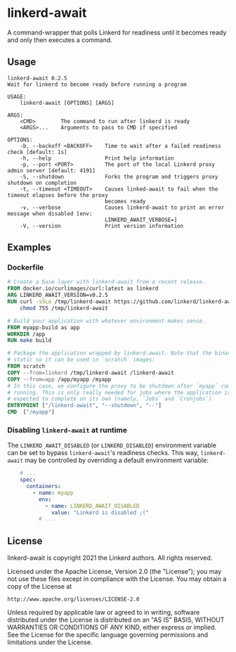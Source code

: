 # linkerd-await

A command-wrapper that polls Linkerd for readiness until it becomes ready and only then executes a command.

## Usage

```text
linkerd-await 0.2.5
Wait for linkerd to become ready before running a program

USAGE:
    linkerd-await [OPTIONS] [ARGS]

ARGS:
    <CMD>        The command to run after linkerd is ready
    <ARGS>...    Arguments to pass to CMD if specified

OPTIONS:
    -b, --backoff <BACKOFF>    Time to wait after a failed readiness check [default: 1s]
    -h, --help                 Print help information
    -p, --port <PORT>          The port of the local Linkerd proxy admin server [default: 4191]
    -S, --shutdown             Forks the program and triggers proxy shutdown on completion
    -t, --timeout <TIMEOUT>    Causes linked-await to fail when the timeout elapses before the proxy
                               becomes ready
    -v, --verbose              Causes linkerd-await to print an error message when disabled [env:
                               LINKERD_AWAIT_VERBOSE=]
    -V, --version              Print version information
```

## Examples

### Dockerfile

```dockerfile
# Create a base layer with linkerd-await from a recent release.
FROM docker.io/curlimages/curl:latest as linkerd
ARG LINKERD_AWAIT_VERSION=v0.2.5
RUN curl -sSLo /tmp/linkerd-await https://github.com/linkerd/linkerd-await/releases/download/release%2F${LINKERD_AWAIT_VERSION}/linkerd-await-${LINKERD_AWAIT_VERSION}-amd64 && \
    chmod 755 /tmp/linkerd-await

# Build your application with whatever environment makes sense.
FROM myapp-build as app
WORKDIR /app
RUN make build

# Package the application wrapped by linkerd-await. Note that the binary is
# static so it can be used in `scratch` images:
FROM scratch
COPY --from=linkerd /tmp/linkerd-await /linkerd-await
COPY --from=app /app/myapp /myapp
# In this case, we configure the proxy to be shutdown after `myapp` completes
# running. This is only really needed for jobs where the application is
# expected to complete on its own (namely, `Jobs` and `Cronjobs`)
ENTRYPOINT ["/linkerd-await", "--shutdown", "--"]
CMD  ["/myapp"]
```

### Disabling `linkerd-await` at runtime

The `LINKERD_AWAIT_DISABLED` (or `LINKERD_DISABLED`) environment variable can
be set to bypass `linkerd-await`'s readiness checks. This way,
`linkerd-await` may be controlled by overriding a default environment
variable:

```yaml
    # ...
    spec:
      containers:
        - name: myapp
          env:
            - name: LINKERD_AWAIT_DISABLED
              value: "Linkerd is disabled ;("
          # ...
```

## License

linkerd-await is copyright 2021 the Linkerd authors. All rights reserved.

Licensed under the Apache License, Version 2.0 (the "License"); you may not use
these files except in compliance with the License. You may obtain a copy of the
License at

    http://www.apache.org/licenses/LICENSE-2.0

Unless required by applicable law or agreed to in writing, software distributed
under the License is distributed on an "AS IS" BASIS, WITHOUT WARRANTIES OR
CONDITIONS OF ANY KIND, either express or implied. See the License for the
specific language governing permissions and limitations under the License.
